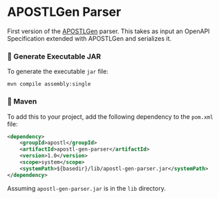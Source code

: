 # APOSTLGen Parser #

First version of the [APOSTLGen](https://bitbucket.org/acmribeiro/apostl-gen/src/master/) parser. This takes as input an
OpenAPI Specification extended with APOSTLGen and serializes it. 

### 🔷 Generate Executable JAR ###
To generate the executable `jar` file: 

`mvn compile assembly:single`

### 🔷 Maven ###
To add this to your project, add the following dependency to the `pom.xml` file: 

```xml
<dependency>
    <groupId>apostl</groupId>
    <artifactId>apostl-gen-parser</artifactId>
    <version>1.0</version>
    <scope>system</scope>
    <systemPath>${basedir}/lib/apostl-gen-parser.jar</systemPath>
</dependency>
```

Assuming `apostl-gen-parser.jar` is in the `lib` directory. 

